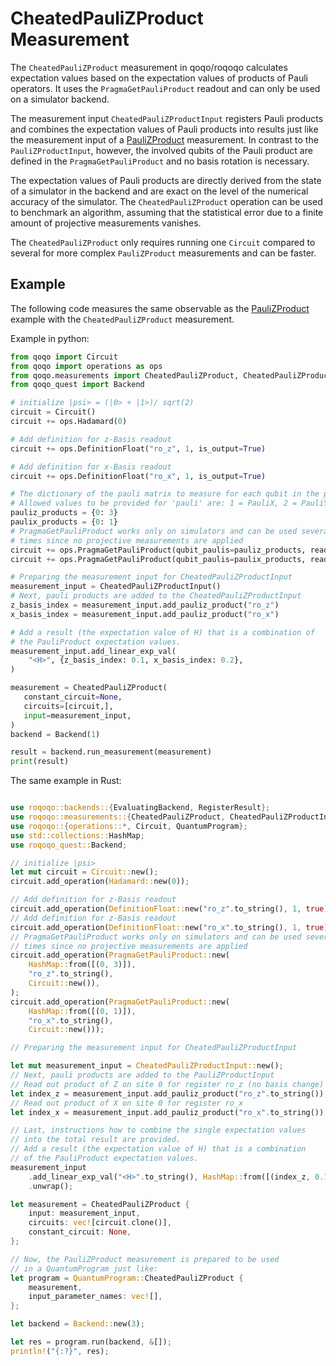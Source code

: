 # CheatedPauliZProduct Measurement

The `CheatedPauliZProduct` measurement in qoqo/roqoqo calculates expectation values based on the expectation values of products of Pauli operators. It uses the `PragmaGetPauliProduct` readout and can only be used on a simulator backend.

The measurement input `CheatedPauliZProductInput` registers Pauli products and combines the expectation values of Pauli products into results just like the measurement input of a [PauliZProduct](pauliz.md) measurement. In contrast to the `PauliZProductInput`, however, the involved qubits of the Pauli product are defined in the `PragmaGetPauliProduct` and no basis rotation is necessary.

The expectation values of Pauli products are directly derived from the state of a simulator in the backend and are exact on the level of the numerical accuracy of the simulator. The `CheatedPauliZProduct` operation can be used to benchmark an algorithm, assuming that the statistical error due to a finite amount of projective measurements vanishes.

The `CheatedPauliZProduct` only requires running one `Circuit` compared to several for more complex `PauliZProduct` measurements and can be faster.

## Example

The following code measures the same observable as the [PauliZProduct](pauliz.md) example with the `CheatedPauliZProduct` measurement.

Example in python:

```python
from qoqo import Circuit
from qoqo import operations as ops
from qoqo.measurements import CheatedPauliZProduct, CheatedPauliZProductInput
from qoqo_quest import Backend

# initialize |psi> = (|0> + |1>)/ sqrt(2)
circuit = Circuit()
circuit += ops.Hadamard(0)

# Add definition for z-Basis readout
circuit += ops.DefinitionFloat("ro_z", 1, is_output=True)

# Add definition for x-Basis readout
circuit += ops.DefinitionFloat("ro_x", 1, is_output=True)

# The dictionary of the pauli matrix to measure for each qubit in the product in the form {qubit: pauli}.
# Allowed values to be provided for 'pauli' are: 1 = PauliX, 2 = PauliY, 3 = PauliZ.
pauliz_products = {0: 3}
paulix_products = {0: 1}
# PragmaGetPauliProduct works only on simulators and can be used several
# times since no projective measurements are applied
circuit += ops.PragmaGetPauliProduct(qubit_paulis=pauliz_products, readout="ro_z", circuit=Circuit())
circuit += ops.PragmaGetPauliProduct(qubit_paulis=paulix_products, readout="ro_x", circuit=Circuit())

# Preparing the measurement input for CheatedPauliZProductInput
measurement_input = CheatedPauliZProductInput()
# Next, pauli products are added to the CheatedPauliZProductInput
z_basis_index = measurement_input.add_pauliz_product("ro_z")
x_basis_index = measurement_input.add_pauliz_product("ro_x")

# Add a result (the expectation value of H) that is a combination of
# the PauliProduct expectation values.
measurement_input.add_linear_exp_val(
    "<H>", {z_basis_index: 0.1, x_basis_index: 0.2},
)

measurement = CheatedPauliZProduct(
   constant_circuit=None,
   circuits=[circuit,],
   input=measurement_input,
)
backend = Backend(1)

result = backend.run_measurement(measurement)
print(result)

```

The same example in Rust:

```rust

use roqoqo::backends::{EvaluatingBackend, RegisterResult};
use roqoqo::measurements::{CheatedPauliZProduct, CheatedPauliZProductInput};
use roqoqo::{operations::*, Circuit, QuantumProgram};
use std::collections::HashMap;
use roqoqo_quest::Backend;

// initialize |psi>
let mut circuit = Circuit::new();
circuit.add_operation(Hadamard::new(0));

// Add definition for z-Basis readout
circuit.add_operation(DefinitionFloat::new("ro_z".to_string(), 1, true));
// Add definition for z-Basis readout
circuit.add_operation(DefinitionFloat::new("ro_x".to_string(), 1, true));
// PragmaGetPauliProduct works only on simulators and can be used several
// times since no projective measurements are applied
circuit.add_operation(PragmaGetPauliProduct::new(
    HashMap::from([(0, 3)]),
    "ro_z".to_string(),
    Circuit::new()),
);
circuit.add_operation(PragmaGetPauliProduct::new(
    HashMap::from([(0, 1)]),
    "ro_x".to_string(),
    Circuit::new()));

// Preparing the measurement input for CheatedPauliZProductInput

let mut measurement_input = CheatedPauliZProductInput::new();
// Next, pauli products are added to the PauliZProductInput
// Read out product of Z on site 0 for register ro_z (no basis change)
let index_z = measurement_input.add_pauliz_product("ro_z".to_string());
// Read out product of X on site 0 for register ro_x
let index_x = measurement_input.add_pauliz_product("ro_x".to_string());

// Last, instructions how to combine the single expectation values
// into the total result are provided.
// Add a result (the expectation value of H) that is a combination
// of the PauliProduct expectation values.
measurement_input
    .add_linear_exp_val("<H>".to_string(), HashMap::from([(index_z, 0.1), (index_x, 0.2)]))
    .unwrap();

let measurement = CheatedPauliZProduct {
    input: measurement_input,
    circuits: vec![circuit.clone()],
    constant_circuit: None,
};

// Now, the PauliZProduct measurement is prepared to be used
// in a QuantumProgram just like:
let program = QuantumProgram::CheatedPauliZProduct {
    measurement,
    input_parameter_names: vec![],
};

let backend = Backend::new(3);

let res = program.run(backend, &[]);
println!("{:?}", res);

```
